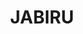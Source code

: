 ---
lastmod: '2025-04-06T06:05:19+00:00'
latitude: -13.13118
layout: suburb
longitude: 132.563373
postcode: 0886
state: NT
title: JABIRU
url: /nt/jabiru/
---